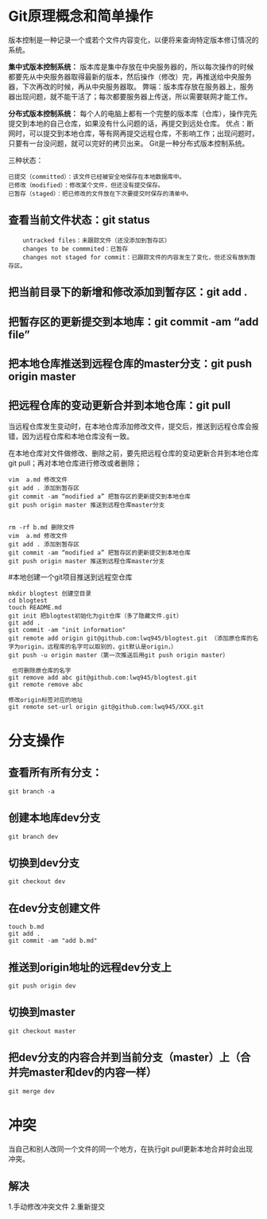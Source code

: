 # Git原理概念和简单操作
  版本控制是一种记录一个或若个文件内容变化，以便将来查询特定版本修订情况的系统。
 
 **集中式版本控制系统：** 版本库是集中存放在中央服务器的，所以每次操作的时候都要先从中央服务器取得最新的版本，然后操作（修改）完，再推送给中央服务器，下次再改的时候，再从中央服务器取。
 弊端：版本库存放在服务器上，服务器出现问题，就不能干活了；每次都要服务器上传送，所以需要联网才能工作。
 
**分布式版本控制系统：** 每个人的电脑上都有一个完整的版本库（仓库），操作完先提交到本地的自己仓库，如果没有什么问题的话，再提交到远处仓库。
优点：断网时，可以提交到本地仓库，等有网再提交远程仓库，不影响工作；出现问题时，只要有一台没问题，就可以完好的拷贝出来。
Git是一种分布式版本控制系统。
 
三种状态：
```
已提交（committed）：该文件已经被安全地保存在本地数据库中。
已修改（modified）：修改某个文件，但还没有提交保存。
已暂存（staged）：把已修改的文件放在下次要提交时保存的清单中。
```

 
## 查看当前文件状态：git status
```
    untracked files：未跟踪文件（还没添加到暂存区）
    changes to be commmited：已暂存
    changes not staged for commit：已跟踪文件的内容发生了变化，但还没有放到暂存区。
```

## 把当前目录下的新增和修改添加到暂存区：git add  .
## 把暂存区的更新提交到本地库：git commit -am “add file”
## 把本地仓库推送到远程仓库的master分支：git push origin master
## 把远程仓库的变动更新合并到本地仓库：git pull

当远程仓库发生变动时，在本地仓库添加修改文件，提交后，推送到远程仓库会报错，因为远程仓库和本地仓库没有一致。
 
在本地仓库对文件做修改、删除之前，要先把远程仓库的变动更新合并到本地仓库git pull；再对本地仓库进行修改或者删除；
```
vim  a.md 修改文件
git add . 添加到暂存区
git commit -am “modified a” 把暂存区的更新提交到本地仓库
git push origin master 推送到远程仓库master分支
 
 
rm -rf b.md 删除文件
vim  a.md 修改文件
git add . 添加到暂存区
git commit -am “modified a” 把暂存区的更新提交到本地仓库
git push origin master 推送到远程仓库master分支
```
 
#本地创建一个git项目推送到远程空仓库
```
mkdir blogtest 创建空目录
cd blogtest
touch README.md
git init 把blogtest初始化为git仓库（多了隐藏文件.git）
git add .
git commit -am "init information"
git remote add origin git@github.com:lwq945/blogtest.git （添加原仓库的名字为origin，远程库的名字可以取别的，git默认是origin，）
git push -u origin master（第一次推送后用git push origin master）
 
 也可删除原仓库的名字
git remove add abc git@github.com:lwq945/blogtest.git
git remote remove abc
 
修改origin标签对应的地址
git remote set-url origin git@github.com:lwq945/XXX.git
```

# 分支操作
## 查看所有所有分支：
```
git branch -a
```

## 创建本地库dev分支
```
git branch dev
```
## 切换到dev分支
```
git checkout dev
```

## 在dev分支创建文件
```
touch b.md
git add .
git commit -am "add b.md"
```

## 推送到origin地址的远程dev分支上
```
git push origin dev
```

## 切换到master
```
git checkout master
```

## 把dev分支的内容合并到当前分支（master）上（合并完master和dev的内容一样）
```
git merge dev
```

# 冲突
当自己和别人改同一个文件的同一个地方，在执行git pull更新本地合并时会出现冲突。

## 解决

1.手动修改冲突文件
2.重新提交
 